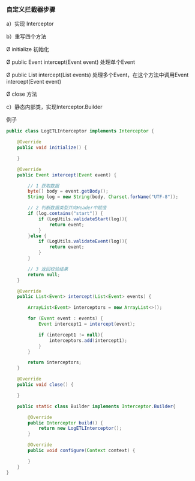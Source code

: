 ### 自定义拦截器步骤

a）实现 Interceptor

b）重写四个方法

Ø initialize 初始化

Ø public Event intercept(Event event) 处理单个Event

Ø public List<Event> intercept(List<Event> events) 处理多个Event，在这个方法中调用Event intercept(Event event)

Ø close 方法

c）静态内部类，实现Interceptor.Builder



例子

```java
public class LogETLInterceptor implements Interceptor {

    @Override
    public void initialize() {

    }

    @Override
    public Event intercept(Event event) {

        // 1 获取数据
        byte[] body = event.getBody();
        String log = new String(body, Charset.forName("UTF-8"));

        // 2 判断数据类型并向Header中赋值
        if (log.contains("start")) {
            if (LogUtils.validateStart(log)){
                return event;
            }
        }else {
            if (LogUtils.validateEvent(log)){
                return event;
            }
        }

        // 3 返回校验结果
        return null;
    }

    @Override
    public List<Event> intercept(List<Event> events) {

        ArrayList<Event> interceptors = new ArrayList<>();

        for (Event event : events) {
            Event intercept1 = intercept(event);

            if (intercept1 != null){
                interceptors.add(intercept1);
            }
        }

        return interceptors;
    }

    @Override
    public void close() {

    }

    public static class Builder implements Interceptor.Builder{

        @Override
        public Interceptor build() {
            return new LogETLInterceptor();
        }

        @Override
        public void configure(Context context) {

        }
    }
}



```


